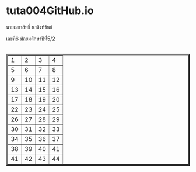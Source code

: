 # tuta004GitHub.io
<html>
    <head>
        <title>tuta004</title>
    </head>
    <body>นายเมธาสิทธิ์ นาสิงห์ขันธ์<p>เลขที่6 มัถยมศึกษาปีที่5/2</p></body>
    <table> <table border="4">
        <tr>
            <td>1</td>
            <td>2</td>
            <td>3</td>
            <td>4</td>
        <tr>
            <td>5</td>
            <td>6</td>
            <td>7</td>
            <td>8</td>
        <tr>
            <td>9</td>
            <td>10</td>
            <td>11</td>
            <td>12</td>
        <tr>
            <td>13</td>
            <td>14</td>
            <td>15</td>
            <td>16</td>
         <tr>
            <td>17</td>
            <td>18</td>
            <td>19</td>
            <td>20</td>
        <tr>
            <td>22</td>
            <td>23</td>
            <td>24</td>
            <td>25</td>
        <tr>
            <td>26</td>
            <td>27</td>
            <td>28</td>
            <td>29</td>
        <tr>
            <td>30</td>
            <td>31</td>
            <td>32</td>
            <td>33</td>
        <tr>
            <td>34</td>
            <td>35</td>
            <td>36</td>
            <td>37</td>
        <tr>
            <td>38</td>
            <td>39</td>
            <td>40</td>
            <td>41</td>
        <tr>
            <td>41</td>
            <td>42</td>
            <td>43</td>
            <td>44</td>
         </able>
</html>
